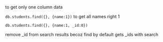 to get only one column data

```db.students.find({}, {name:1})```
to get all names  right 1

```db.students.find({}, {name:1, _id:0})```

remove _id from search results becoz find by default gets _ids with search
